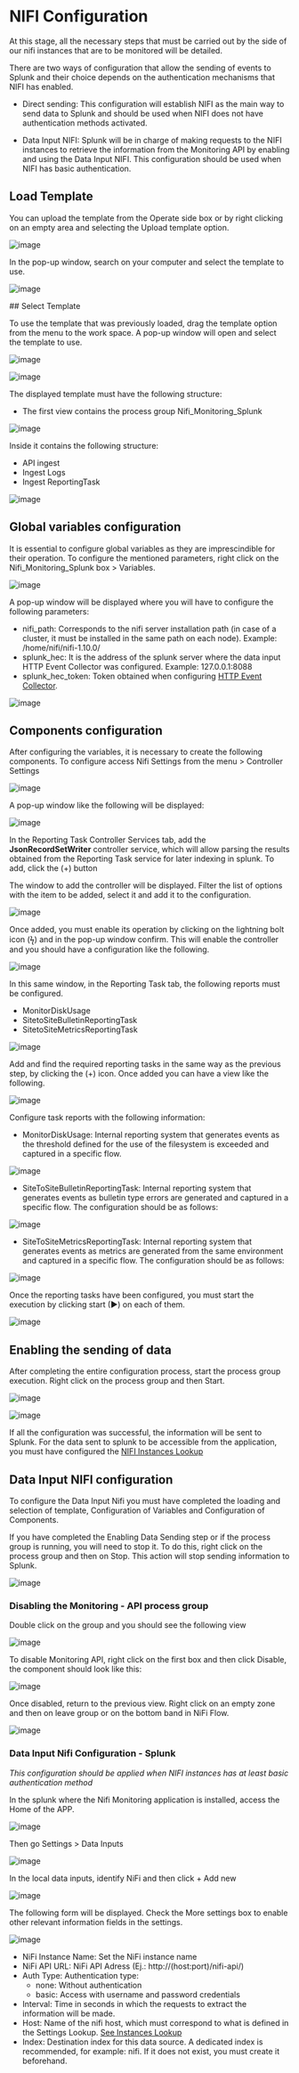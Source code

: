 # NIFI Configuration

At this stage, all the necessary steps that must be carried out by the side of our nifi instances that are to be monitored will be detailed.

There are two ways of configuration that allow the sending of events to Splunk and their choice depends on the authentication mechanisms that NIFI has enabled.

- Direct sending: This configuration will establish NIFI as the main way to send data to Splunk and should be used when NIFI does not have authentication methods activated.

- Data Input NIFI: Splunk will be in charge of making requests to the NIFI instances to retrieve the information from the Monitoring API by enabling and using the Data Input NIFI. This configuration should be used when NIFI has basic authentication.


## Load Template

You can upload the template from the Operate side box or by right clicking on an empty area and selecting the Upload template option.

![image](/assets/images/nifi/add_template.png)

In the pop-up window, search on your computer and select the template to use.

![image](/assets/images/nifi/upload_template.png)

## Select Template

To use the template that was previously loaded, drag the template option from the menu to the work space. A pop-up window will open and select the template to use.

![image](/assets/images/nifi/select_template.png)

![image](/assets/images/nifi/choose_template.png)

The displayed template must have the following structure:

- The first view contains the process group Nifi_Monitoring_Splunk 

![image](/assets/images/nifi/nifi_monitoring_process_group.png)

Inside it contains the following structure:

- API ingest
- Ingest Logs
- Ingest ReportingTask

![image](/assets/images/nifi/nifi_monitoring_process_group_2.png)


## Global variables configuration

It is essential to configure global variables as they are imprescindible for their operation. To configure the mentioned parameters, right click on the Nifi_Monitoring_Splunk box > Variables.

![image](/assets/images/nifi/set_variable.png)

A pop-up window will be displayed where you will have to configure the following parameters:

- nifi_path: Corresponds to the nifi server installation path (in case of a cluster, it must be installed in the same path on each node). Example: /home/nifi/nifi-1.10.0/
- splunk_hec: It is the address of the splunk server where the data input HTTP Event Collector was configured. Example: 127.0.0.1:8088
- splunk_hec_token: Token obtained when configuring [HTTP Event Collector](/en/installation/#configure-http-event-collector-hec).

![image](/assets/images/nifi/set_variable_2.png)


## Components configuration

After configuring the variables, it is necessary to create the following components. To configure access Nifi Settings from the menu > Controller Settings

![image](/assets/images/nifi/controller_settings.png)

A pop-up window like the following will be displayed:

![image](/assets/images/nifi/nifi_settings.png)

In the Reporting Task Controller Services tab, add the **JsonRecordSetWriter** controller service, which will allow parsing the results obtained from the Reporting Task service for later indexing in splunk. To add, click the (+) button

The window to add the controller will be displayed. Filter the list of options with the item to be added, select it and add it to the configuration.

![image](/assets/images/nifi/add_controller_service.png)

Once added, you must enable its operation by clicking on the lightning bolt icon (ϟ) and in the pop-up window confirm. This will enable the controller and you should have a configuration like the following.

![image](/assets/images/nifi/nifi_settings_2.png)

In this same window, in the Reporting Task tab, the following reports must be configured.

- MonitorDiskUsage
- SitetoSiteBulletinReportingTask
- SitetoSiteMetricsReportingTask

![image](/assets/images/nifi/nifi_settings_3.png)

Add and find the required reporting tasks in the same way as the previous step, by clicking the (+) icon. Once added you can have a view like the following.

![image](/assets/images/nifi/reporting_task.png)

Configure task reports with the following information:

- MonitorDiskUsage: Internal reporting system that generates events as the threshold defined for the use of the filesystem is exceeded and captured in a specific flow.

![image](/assets/images/nifi/monitor_disk_usage.png)

- SiteToSiteBulletinReportingTask: Internal reporting system that generates events as bulletin type errors are generated and captured in a specific flow. The configuration should be as follows:

![image](/assets/images/nifi/bulletin_reporting_task.png)

- SiteToSiteMetricsReportingTask: Internal reporting system that generates events as metrics are generated from the same environment and captured in a specific flow. The configuration should be as follows:

![image](/assets/images/nifi/metrics_reporting_task.png)

Once the reporting tasks have been configured, you must start the execution by clicking start (►) on each of them.

![image](/assets/images/nifi/nifi_settings_4.png)

## Enabling the sending of data

After completing the entire configuration process, start the process group execution. Right click on the process group and then Start.

![image](/assets/images/nifi/enable_sending_1.png)

![image](/assets/images/nifi/enable_sending_2.png)

If all the configuration was successful, the information will be sent to Splunk. For the data sent to splunk to be accessible from the application, you must have configured the [NIFI Instances Lookup](/en/installation/#lookup-nifi-instances-configuration)

## Data Input NIFI configuration

To configure the Data Input Nifi you must have completed the loading and selection of template, Configuration of Variables and Configuration of Components.

If you have completed the Enabling Data Sending step or if the process group is running, you will need to stop it. To do this, right click on the process group and then on Stop. This action will stop sending information to Splunk.

![image](/assets/images/nifi/disable_sending_data.png)

### Disabling the Monitoring - API process group

Double click on the group and you should see the following view

![image](/assets/images/nifi/disable_monitoring_api.png)

To disable Monitoring API, right click on the first box and then click Disable, the component should look like this:

![image](/assets/images/nifi/disable_monitoring_api_2.png)

Once disabled, return to the previous view. Right click on an empty zone and then on leave group or on the bottom band in NiFi Flow.

![image](/assets/images/nifi/leave_group.png)

### Data Input Nifi Configuration - Splunk

*This configuration should be applied when NIFI instances has at least basic authentication method*

In the splunk where the Nifi Monitoring application is installed, access the Home of the APP.

![image](/assets/images/splunk/nifi_home.png)

Then go Settings > Data Inputs

![image](/assets/images/splunk/data_input_1.png)

In the local data inputs, identify NiFi and then click + Add new

![image](/assets/images/splunk/data_input_2.png)

The following form will be displayed. Check the More settings box to enable other relevant information fields in the settings.

![image](/assets/images/splunk/data_input_3.png)

- NiFi Instance Name: Set the NiFi instance name
- NiFi API URL: NiFi API Adress (Ej.: http://(host:port)/nifi-api/)
- Auth Type: Authentication type:
    - none: Without authentication
    - basic: Access with username and password credentials
- Interval: Time in seconds in which the requests to extract the information will be made.
- Host: Name of the nifi host, which must correspond to what is defined in the Settings Lookup. [See Instances Lookup](/en/installation/#lookup-nifi-instances-configuration)
- Index: Destination index for this data source. A dedicated index is recommended, for example: nifi. If it does not exist, you must create it beforehand.